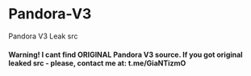 # Pandora-V3
Pandora V3 Leak src
#### Warning! I cant find ORIGINAL Pandora V3 source. If you got original leaked src - please, contact me at: t.me/GiaNTizmO
